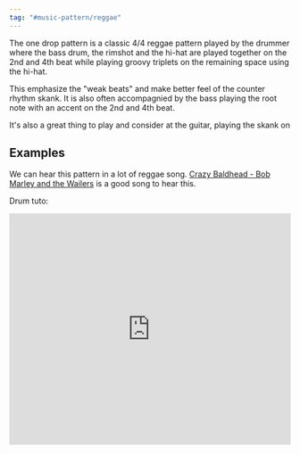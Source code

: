 ```yaml
---
tag: "#music-pattern/reggae"
---
```


The one drop pattern is a classic 4/4 reggae pattern played by the drummer where the bass drum, the rimshot and the hi-hat are played together on the 2nd and 4th beat while playing groovy triplets on the remaining space using the hi-hat. 

This emphasize the "weak beats" and make better feel of the counter rhythm skank. It is also often accompagnied by the bass playing the root note with an accent on the 2nd and 4th beat. 

It's also a great thing to play and consider at the guitar, playing the skank on 

## Examples
We can hear this pattern in a lot of reggae song. [Crazy Baldhead - Bob Marley and the Wailers](Crazy%20Baldhead%20-%20Bob%20Marley%20and%20the%20Wailers.md) is a good song to hear this. 

Drum tuto: 
<iframe width="100%" height="415" src="https://www.youtube.com/embed/nRLL2fnZQh0" title="YouTube video player" frameborder="0" allow="accelerometer; autoplay; clipboard-write; encrypted-media; gyroscope; picture-in-picture" allowfullscreen></iframe>
 